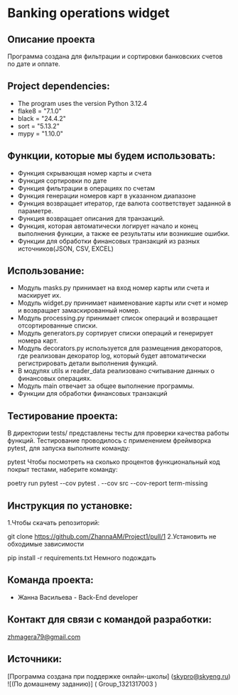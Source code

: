 # Banking operations widget

## Описание проекта
Программа создана для фильтрации и сортировки банковских счетов по дате и оплате.

## Project dependencies:
* The program uses the version Python 3.12.4
* flake8 = "7.1.0"
* black = "24.4.2"
* sort = "5.13.2"
* mypy = "1.10.0"

## Функции, которые мы будем использовать:
* Функция скрывающая номер карты и счета
* Функция сортировки по дате
* Функция фильтрации в операциях по счетам
* Функция генерации номеров карт в указанном диапазоне
* Функция возвращает итератор, где валюта соответствует заданной в параметре.
* Функция возвращает описания для транзакций.
* Функция, которая автоматически логирует начало и конец выполнения функции, а также ее результаты или возникшие ошибки.
* Функции для обработки финансовых транзакций из разных источников(JSON, CSV, EXCEL)

## Использование:
* Модуль masks.py принимает на вход номер карты или счета и маскирует их.
* Модуль widget.py принимает наименование карты или счет и номер и возвращает замаскированный номер.
* Модуль processing.py принимает список операций и возвращает отсортированные списки.
* Модуль generators.py сортирует списки операций и генерирует номера карт.
* Модуль decorators.py используется для размещения декораторов, где реализован декоратор log, который будет автоматически регистрировать детали выполнения функций.
* В модулях utils и reader_data реализовано считывание данных о финансовых операциях.
* Модуль main отвечает за общее выполнение программы.
* Функции для обработки финансовых транзакций 

## Тестирование проекта:
В директории tests/ представлены тесты для проверки качества работы функций. Тестирование проводилось с применением фреймворка pytest, для запуска выполните команду:

pytest
Чтобы посмотреть на сколько процентов функциональный код покрыт тестами, наберите команду:

poetry run pytest --cov
pytest . --cov src --cov-report term-missing
## Инструкция по установке:
1.Чтобы скачать репозиторий:

git clone https://github.com/ZhannaAM/Project1/pull/1
2.Установить не обходимые зависимости

pip install -r requirements.txt
Немного подождать

## Команда проекта:
* Жанна Васильева - Back-End developer

## Контакт для связи с командой разработки:
zhmagera79@gmail.com

## Источники:
[Программа создана при поддержке онлайн-школы] (skypro@skyeng.ru) ![(По домашнему заданию)] ( Group_1321317003 )
